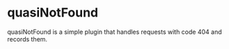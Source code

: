 # quasiNotFound #
quasiNotFound is a simple plugin that handles requests with code 404 and records them.